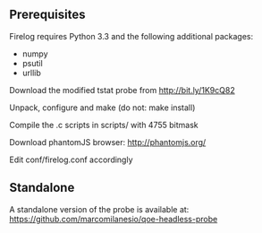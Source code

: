 ## Prerequisites

Firelog requires Python 3.3 and the following additional packages:

- numpy
- psutil
- urllib

Download the modified tstat probe from http://bit.ly/1K9cQ82

Unpack, configure and make (do not: make install)

Compile the .c scripts in scripts/ with 4755 bitmask

Download phantomJS browser: http://phantomjs.org/

Edit conf/firelog.conf accordingly

## Standalone

A standalone version of the probe is available at:
https://github.com/marcomilanesio/qoe-headless-probe

